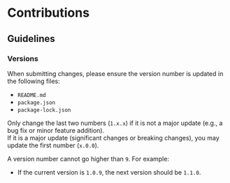 # Contributions

## Guidelines

### Versions
When submitting changes, please ensure the version number is updated in the following files:
* `README.md`
* `package.json`
* `package-lock.json`

Only change the last two numbers (`1.x.x`) if it is not a major update (e.g., a bug fix or minor feature addition).  
If it is a major update (significant changes or breaking changes), you may update the first number (`x.0.0`).

A version number cannot go higher than `9`. For example:
* If the current version is `1.0.9`, the next version should be `1.1.0`.